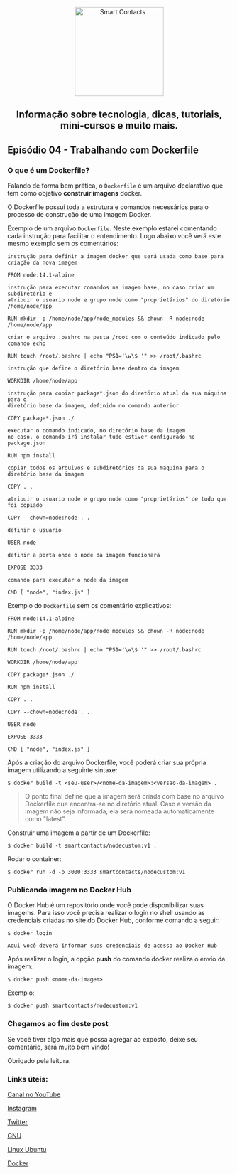 <p align="center">
  <a href="https://smartcontacts.com.br/">
    <img alt="Smart Contacts" src="https://smartcontacts.com.br/assets/img/logo.png" width="200" />
  </a>
</p>
<h2 align="center">
Informação sobre tecnologia, dicas, tutoriais, mini-cursos e muito mais.
</h2>

## Episódio 04 - Trabalhando com Dockerfile

### O que é um Dockerfile?

Falando de forma bem prática, o ```Dockerfile``` é um arquivo declarativo que tem como objetivo **construir imagens** docker.

O Dockerfile possui toda a estrutura e comandos necessários para o processo de construção de uma imagem Docker.

Exemplo de um arquivo ```Dockerfile```. Neste exemplo estarei comentando cada instrução para facilitar o entendimento. Logo abaixo você verá este mesmo exemplo sem os comentários:

```
instrução para definir a imagem docker que será usada como base para criação da nova imagem

FROM node:14.1-alpine

instrução para executar comandos na imagem base, no caso criar um subdiretório e
atribuir o usuario node e grupo node como "proprietários" do diretório /home/node/app

RUN mkdir -p /home/node/app/node_modules && chown -R node:node /home/node/app

criar o arquivo .bashrc na pasta /root com o conteúdo indicado pelo comando echo

RUN touch /root/.bashrc | echo "PS1='\w\$ '" >> /root/.bashrc

instrução que define o diretório base dentro da imagem

WORKDIR /home/node/app

instrução para copiar package*.json do diretório atual da sua máquina para o 
diretório base da imagem, definido no comando anterior

COPY package*.json ./

executar o comando indicado, no diretório base da imagem
no caso, o comando irá instalar tudo estiver configurado no package.json

RUN npm install

copiar todos os arquivos e subdiretórios da sua máquina para o diretório base da imagem

COPY . .

atribuir o usuario node e grupo node como "proprietários" de tudo que foi copiado

COPY --chown=node:node . .

definir o usuario

USER node

definir a porta onde o node da imagem funcionará

EXPOSE 3333

comando para executar o node da imagem

CMD [ "node", "index.js" ]
```

Exemplo do ```Dockerfile``` sem os comentário explicativos:

```
FROM node:14.1-alpine

RUN mkdir -p /home/node/app/node_modules && chown -R node:node /home/node/app

RUN touch /root/.bashrc | echo "PS1='\w\$ '" >> /root/.bashrc

WORKDIR /home/node/app

COPY package*.json ./

RUN npm install

COPY . .

COPY --chown=node:node . .

USER node

EXPOSE 3333

CMD [ "node", "index.js" ]
```

Após a criação do arquivo Dockerfile, você poderá criar sua própria imagem utilizando a seguinte sintaxe:

```
$ docker build -t <seu-user>/<nome-da-imagem>:<versao-da-imagem> .
```

> O ponto final define que a imagem será criada com base no arquivo Dockerfile que encontra-se no diretório atual. Caso a versão da imagem não seja informada, ela será nomeada automaticamente como "latest".

Construir uma imagem a partir de um Dockerfile:

```
$ docker build -t smartcontacts/nodecustom:v1 .
```

Rodar o container:

```
$ docker run -d -p 3000:3333 smartcontacts/nodecustom:v1
```

### Publicando imagem no Docker Hub

O Docker Hub é um repositório onde você pode disponibilizar suas imagems. Para isso você precisa realizar o login no shell usando as credenciais criadas no site do Docker Hub, conforme comando a seguir:

```
$ docker login

Aqui você deverá informar suas credenciais de acesso ao Docker Hub
```

Após realizar o login, a opção **push** do comando docker realiza o envio da imagem:

```
$ docker push <nome-da-imagem>
```

Exemplo:

```
$ docker push smartcontacts/nodecustom:v1
```

### Chegamos ao fim deste post

Se você tiver algo mais que possa agregar ao exposto, deixe seu comentário, será muito bem vindo!

Obrigado pela leitura.


### Links úteis:

[Canal no YouTube](https://www.youtube.com/channel/UCC6ue986efLUHRuqGiIfuwQ/featured?view_as=public)

[Instagram](https://www.instagram.com/smartcontacts/)

[Twitter](https://twitter.com/@ContactsSmart)

[GNU](http://www.gnu.org)

[Linux Ubuntu](https://ubuntu.com/)

[Docker](https://docs.docker.com/)
